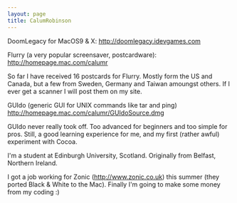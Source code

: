 ```yaml
---
layout: page
title: CalumRobinson
---
```




DoomLegacy for MacOS9 & X:
http://doomlegacy.idevgames.com

Flurry (a very popular screensaver, postcardware):
http://homepage.mac.com/calumr

So far I have received 16 postcards for Flurry. Mostly form the US and Canada, but a few from Sweden, Germany and Taiwan amoungst others. If I ever get a scanner I will post them on my site. 

GUIdo (generic GUI for UNIX commands like tar and ping)
http://homepage.mac.com/calumr/GUIdoSource.dmg

GUIdo  never really took off. Too advanced for beginners and too simple for pros. Still, a good learning experience for me, and my first (rather awful) experiment with Cocoa. 

I'm a student at Edinburgh University, Scotland. Originally from Belfast, Northern Ireland. 

I got a job working for Zonic (http://www.zonic.co.uk) this summer (they ported Black & White to the Mac). Finally I'm going to make some money from my coding :)

